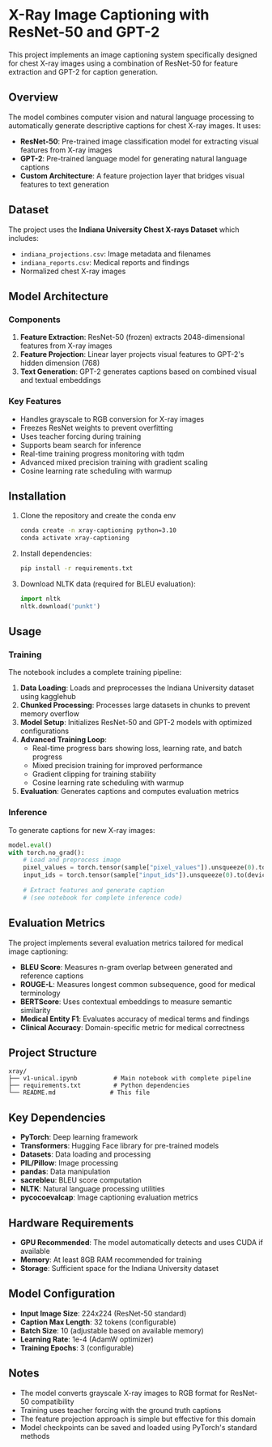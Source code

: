 # X-Ray Image Captioning with ResNet-50 and GPT-2

This project implements an image captioning system specifically designed for chest X-ray images using a combination of ResNet-50 for feature extraction and GPT-2 for caption generation.

## Overview

The model combines computer vision and natural language processing to automatically generate descriptive captions for chest X-ray images. It uses:

- **ResNet-50**: Pre-trained image classification model for extracting visual features from X-ray images
- **GPT-2**: Pre-trained language model for generating natural language captions
- **Custom Architecture**: A feature projection layer that bridges visual features to text generation

## Dataset

The project uses the **Indiana University Chest X-rays Dataset** which includes:

- `indiana_projections.csv`: Image metadata and filenames
- `indiana_reports.csv`: Medical reports and findings
- Normalized chest X-ray images

## Model Architecture

### Components

1. **Feature Extraction**: ResNet-50 (frozen) extracts 2048-dimensional features from X-ray images
2. **Feature Projection**: Linear layer projects visual features to GPT-2's hidden dimension (768)
3. **Text Generation**: GPT-2 generates captions based on combined visual and textual embeddings

### Key Features

- Handles grayscale to RGB conversion for X-ray images
- Freezes ResNet weights to prevent overfitting
- Uses teacher forcing during training
- Supports beam search for inference
- Real-time training progress monitoring with tqdm
- Advanced mixed precision training with gradient scaling
- Cosine learning rate scheduling with warmup

## Installation

1. Clone the repository and create the conda env

    ```bash
    conda create -n xray-captioning python=3.10
    conda activate xray-captioning
    ```

2. Install dependencies:

    ```bash
    pip install -r requirements.txt
    ```

3. Download NLTK data (required for BLEU evaluation):

    ```python
    import nltk
    nltk.download('punkt')
    ```

## Usage

### Training

The notebook includes a complete training pipeline:

1. **Data Loading**: Loads and preprocesses the Indiana University dataset using kagglehub
2. **Chunked Processing**: Processes large datasets in chunks to prevent memory overflow
3. **Model Setup**: Initializes ResNet-50 and GPT-2 models with optimized configurations
4. **Advanced Training Loop**:
    - Real-time progress bars showing loss, learning rate, and batch progress
    - Mixed precision training for improved performance
    - Gradient clipping for training stability
    - Cosine learning rate scheduling with warmup
5. **Evaluation**: Generates captions and computes evaluation metrics

### Inference

To generate captions for new X-ray images:

```python
model.eval()
with torch.no_grad():
    # Load and preprocess image
    pixel_values = torch.tensor(sample["pixel_values"]).unsqueeze(0).to(device)
    input_ids = torch.tensor(sample["input_ids"]).unsqueeze(0).to(device)
    
    # Extract features and generate caption
    # (see notebook for complete inference code)
```

## Evaluation Metrics

The project implements several evaluation metrics tailored for medical image captioning:

- **BLEU Score**: Measures n-gram overlap between generated and reference captions
- **ROUGE-L**: Measures longest common subsequence, good for medical terminology
- **BERTScore**: Uses contextual embeddings to measure semantic similarity
- **Medical Entity F1**: Evaluates accuracy of medical terms and findings
- **Clinical Accuracy**: Domain-specific metric for medical correctness

## Project Structure

```text
xray/
├── v1-unical.ipynb          # Main notebook with complete pipeline
├── requirements.txt         # Python dependencies
└── README.md               # This file
```

## Key Dependencies

- **PyTorch**: Deep learning framework
- **Transformers**: Hugging Face library for pre-trained models
- **Datasets**: Data loading and processing
- **PIL/Pillow**: Image processing
- **pandas**: Data manipulation
- **sacrebleu**: BLEU score computation
- **NLTK**: Natural language processing utilities
- **pycocoevalcap**: Image captioning evaluation metrics

## Hardware Requirements

- **GPU Recommended**: The model automatically detects and uses CUDA if available
- **Memory**: At least 8GB RAM recommended for training
- **Storage**: Sufficient space for the Indiana University dataset

## Model Configuration

- **Input Image Size**: 224x224 (ResNet-50 standard)
- **Caption Max Length**: 32 tokens (configurable)
- **Batch Size**: 10 (adjustable based on available memory)
- **Learning Rate**: 1e-4 (AdamW optimizer)
- **Training Epochs**: 3 (configurable)

## Notes

- The model converts grayscale X-ray images to RGB format for ResNet-50 compatibility
- Training uses teacher forcing with the ground truth captions
- The feature projection approach is simple but effective for this domain
- Model checkpoints can be saved and loaded using PyTorch's standard methods
